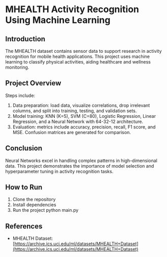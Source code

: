 # MHEALTH Activity Recognition Using Machine Learning

## Introduction
The MHEALTH dataset contains sensor data to support research in activity recognition for mobile health applications. This project uses machine learning to classify physical activities, aiding healthcare and wellness monitoring.

## Project Overview
Steps include:
1. Data preparation: load data, visualize correlations, drop irrelevant columns, and split into training, testing, and validation sets.
2. Model training: KNN (K=5), SVM (C=80), Logistic Regression, Linear Regression, and a Neural Network with 64-32-12 architecture.
3. Evaluation: metrics include accuracy, precision, recall, F1 score, and MSE. Confusion matrices are generated for comparison.

## Conclusion
Neural Networks excel in handling complex patterns in high-dimensional data. This project demonstrates the importance of model selection and hyperparameter tuning in activity recognition tasks.

## How to Run
1. Clone the repository
2. Install dependencies
3. Run the project
   python main.py
## References
- MHEALTH Dataset: [https://archive.ics.uci.edu/ml/datasets/MHEALTH+Dataset](https://archive.ics.uci.edu/ml/datasets/MHEALTH+Dataset)
